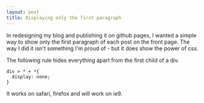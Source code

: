 ```yaml
---
layout: post
title: Displaying only the first paragraph
---
```


In redesigning my blog and publishing it on github pages, I wanted a simple way to show only the first paragraph of each post on the front page. The way I did it isn't something I'm proud of - but it does show the power of css.

The following rule hides everything apart from the first child of a div.

    div > * + *{
      display: none;
    }
  
It works on safari, firefox and will work on ie9.